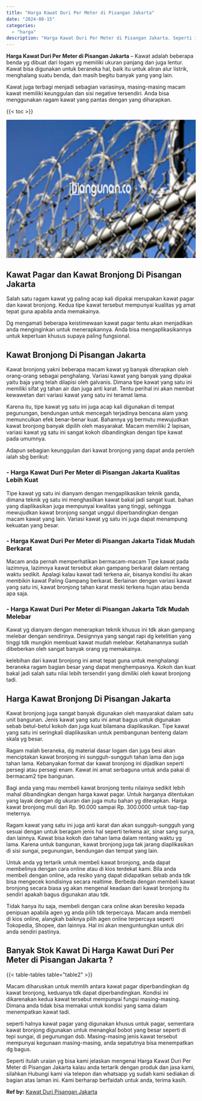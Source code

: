 ```yaml
---
title: "Harga Kawat Duri Per Meter di Pisangan Jakarta"
date: "2024-08-15"
categories: 
  - "harga"
description: "Harga Kawat Duri Per Meter di Pisangan Jakarta. Seperti itulah uraian yg bisa kami jelaskan mengenai Harga Kawat Duri Per Meter di Pisangan Jakarta kalau and..."
---
```


**Harga Kawat Duri Per Meter di Pisangan Jakarta** – Kawat adalah beberapa benda yg dibuat dari logam yg memiliki ukuran panjang dan juga lentur. Kawat bisa digunakan untuk beraneka hal, baik itu untuk aliran alur listrik, menghalang suatu benda, dan masih begitu banyak yang yang lain.

Kawat juga terbagi menjadi sebagian variasinya, masing-masing macam kawat memiliki keunggulan dan sisi negative tersendiri. Anda bisa menggunakan ragam kawat yang pantas dengan yang diharapkan.

{{< toc >}}

![Harga Kawat Duri Per Meter di Pisangan Jakarta](/images/jual-kawat-murah02.png)

## Kawat Pagar dan Kawat Bronjong Di Pisangan Jakarta

Salah satu ragam kawat yg paling acap kali dipakai merupakan kawat pagar dan kawat bronjong. Kedua tipe kawat tersebut mempunyai kualitas yg amat tepat guna apabila anda memakainya.

Dg mengamati beberapa keistimewaan kawat pagar tentu akan menjadikan anda menginginkan untuk menerapkannya. Anda bisa mengaplikasikannya untuk keperluan khusus supaya paling fungsional.

## Kawat Bronjong Di Pisangan Jakarta

Kawat bronjong yakni beberapa macam kawat yg banyak diterapkan oleh orang-orang sebagai penghalang. Variasi kawat yang banyak yang dipakai yaitu baja yang telah dilapisi oleh galvanis. Dimana tipe kawat yang satu ini memiliki sifat yg tahan air dan juga anti karat. Tentu perihal ini akan membat kewawetan dari variasi kawat yang satu ini teramat lama.

Karena itu, tipe kawat yg satu ini juga acap kali digunakan di tempat pegunungan, bendungan untuk mencegah terjadinya bencana alam yang memunculkan efek benar-benar kuat. Bahannya yg bermutu mewujudkan kawat bronjong banyak dipilih oleh masyarakat. Macam memiliki 2 lapisan, variasi kawat yg satu ini sangat kokoh dibandingkan dengan tipe kawat pada umumnya.

Adapun sebagian keunggulan dari kawat bronjong yang dapat anda peroleh ialah sbg berikut:

### \- Harga Kawat Duri Per Meter di Pisangan Jakarta Kualitas Lebih Kuat

Tipe kawat yg satu ini dianyam dengan mengaplikasikan teknik ganda, dimana teknik yg satu ini menghasilkan kawat bakal jadi sangat kuat. bahan yang diaplikasikan juga mempunyai kwalitas yang tinggi, sehingga mewujudkan kawat bronjong sangat unggul diperbandingkan dengan macam kawat yang lain. Variasi kawat yg satu ini juga dapat menampung kekuatan yang besar.

### \- Harga Kawat Duri Per Meter di Pisangan Jakarta Tidak Mudah Berkarat

Macam anda pernah memperhatikan bermacam-macam Tipe kawat pada lazimnya, lazimnya kawat tersebut akan gampang berkarat dalam rentang waktu sedikit. Apalagi kalau kawat tadi terkena air, bisanya kondisi itu akan membikin kawat Paling Gampang berkarat. Berlainan dengan variasi kawat yang satu ini, kawat bronjong tahan karat meski terkena hujan atau benda apa saja.

### \- Harga Kawat Duri Per Meter di Pisangan Jakarta Tdk Mudah Melebar

Kawat yg dianyam dengan menerapkan teknik khusus ini tdk akan gampang melebar dengan sendirinya. Designnya yang sangat rapi dg ketelitian yang tinggi tdk mungkin membuat kawat mudah melebar. Ketahanannya sudah dibeberkan oleh sangat banyak orang yg memakainya.

kelebihan dari kawat bronjong ini amat tepat guna untuk menghalangi beraneka ragam bagian besar yang dapat menghempasnya. Kokoh dan kuat bakal jadi salah satu nilai lebih tersendiri yang dimiliki oleh kawat bronjong tadi.

## Harga Kawat Bronjong Di Pisangan Jakarta

Kawat bronjong juga sangat banyak digunakan oleh masyarakat dalam satu unit bangunan. Jenis kawat yang satu ini amat bagus untuk digunakan sebab betul-betul kokoh dan juga kuat bilamana diaplikasikan. Tipe kawat yang satu ini seringkali diaplikasikan untuk pembangunan benteng dalam skala yg besar.

Ragam malah beraneka, dg material dasar logam dan juga besi akan menciptakan kawat bronjong ini sungguh-sungguh tahan lama dan juga tahan lama. Kebanyakan format dar kawat bronjong ini dijadikan seperti persegi atau persegi enam. Kawat ini amat serbaguna untuk anda pakai di bermacam2 tipe bangunan.

Bagi anda yang mau membeli kawat bronjong tentu nilainya sedikit lebih mahal dibandingkan dengan harga kawat pagar. Untuk harganya ditentukan yang layak dengan dg ukuran dan juga mutu bahan yg diterapkan. Harga kawat bronjong muli dari Rp. 90.000 sampai Rp. 300.0000 untuk tiap-tiap meternya.

Ragam kawat yang satu ini juga anti karat dan akan sungguh-sungguh yang sesuai dengan untuk beragam jenis hal seperti terkena air, sinar sang surya, dan lainnya. Kawat bisa kokoh dan tahan lama dalam rentang waktu yg lama. Karena untuk bangunan, kawat bronjong juga tak jarang diaplikasikan di sisi sungai, pegunungan, bendungan dan tempat yang lain.

Untuk anda yg tertarik untuk membeli kawat bronjong, anda dapat membelinya dengan cara online atau di kios terdekat kami. Bila anda membeli dengan online, ada resiko yang dapat didapatkan sebab anda tdk bisa mengecek kondisinya secara realtime. Berbeda dengan membeli kawat bronjong secara biasa yg akan mengenal keadaan dari kawat bronjong itu sendiri apakah bagus digunakan atau tdk.

Tidak hanya itu saja, membeli dengan cara online akan beresiko kepada penipuan apabila agen yg anda pilih tdk terpercaya. Macam anda membeli di kios online, alangkah baiknya pilih agen online terpercaya seperti Tokopedia, Shopee, dan lainnya. Hal ini akan menguntungkan untuk diri anda sendiri pastinya.

## Banyak Stok Kawat Di Harga Kawat Duri Per Meter di Pisangan Jakarta ?

{{< table-tables table="table2" >}}

Macam diharuskan untuk memlih antara kawat pagar diperbandingkan dg kawat bronjong, keduanya tdk dapat diperbandingkan. Kondisi ini dikarenakan kedua kawat tersebut mempunyai fungsi masing-masing. Dimana anda tidak bisa memakai untuk kondisi yang sama dalam menempatkan kawat tadi.

seperti halnya kawat pagar yang digunakan khusus untuk pagar, sementara kawat bronjong digunakan untuk menangkal bobot yang besar seperti di tepi sungai, di pegunungan dsb. Masing-masing jenis kawat tersebut mempunyai kegunaan masing-masing, anda sepatutnya bisa menempatkan dg bagus.

Seperti itulah uraian yg bisa kami jelaskan mengenai Harga Kawat Duri Per Meter di Pisangan Jakarta kalau anda tertarik dengan produk dan jasa kami, silahkan Hubungi kami via telepon dan whatsapp yg sudah kami sediakan di bagian atas laman ini. Kami berharap berfaidah untuk anda, terima kasih.

**Ref by:** [Kawat Duri Pisangan Jakarta](https://id.wikipedia.org/wiki/Kawat)
